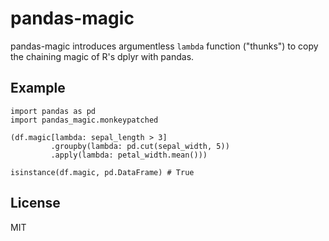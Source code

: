 pandas-magic
============

pandas-magic introduces argumentless `lambda` function ("thunks") to copy the chaining magic of R's dplyr with pandas.

Example
-------

    import pandas as pd
    import pandas_magic.monkeypatched

    (df.magic[lambda: sepal_length > 3]
             .groupby(lambda: pd.cut(sepal_width, 5))
             .apply(lambda: petal_width.mean()))

    isinstance(df.magic, pd.DataFrame) # True

License
-------

MIT
